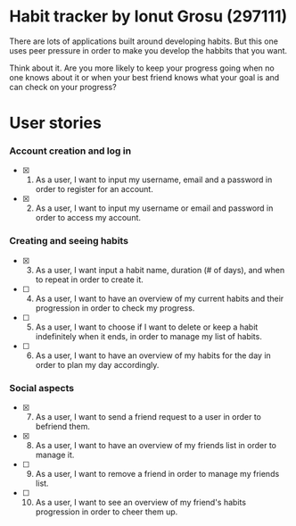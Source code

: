 # Habit tracker by Ionut Grosu (297111)

There are lots of applications built around developing habits. But this one uses peer pressure in order to make you develop the habbits that you want.  
  
Think about it. Are you more likely to keep your progress going when no one knows about it or when your best friend knows what your goal is and can check on your progress?
# User stories

### Account creation and log in

- [x] 1. As a user, I want to input my username, email and a password in order to register for an account.
- [x] 2. As a user, I want to input my username or email and password in order to access my account.


### Creating and seeing habits

- [x] 3. As a user, I want input a habit name, duration (# of days), and when to repeat in order to create it.
- [ ] 4. As a user, I want to have an overview of my current habits and their progression in order to check my progress.
- [ ] 5. As a user, I want to choose if I want to delete or keep a habit indefinitely when it ends, in order to manage my list of habits.
- [ ] 6. As a user, I want to have an overview of my habits for the day in order to plan my day accordingly.

### Social aspects

- [x] 7. As a user, I want to send a friend request to a user in order to befriend them.
- [x] 8. As a user, I want to have an overview of my friends list in order to manage it.
- [ ] 9. As a user, I want to remove a friend in order to manage my friends list.
- [ ] 10. As a user, I want to see an overview of my friend's habits progression in order to cheer them up.
